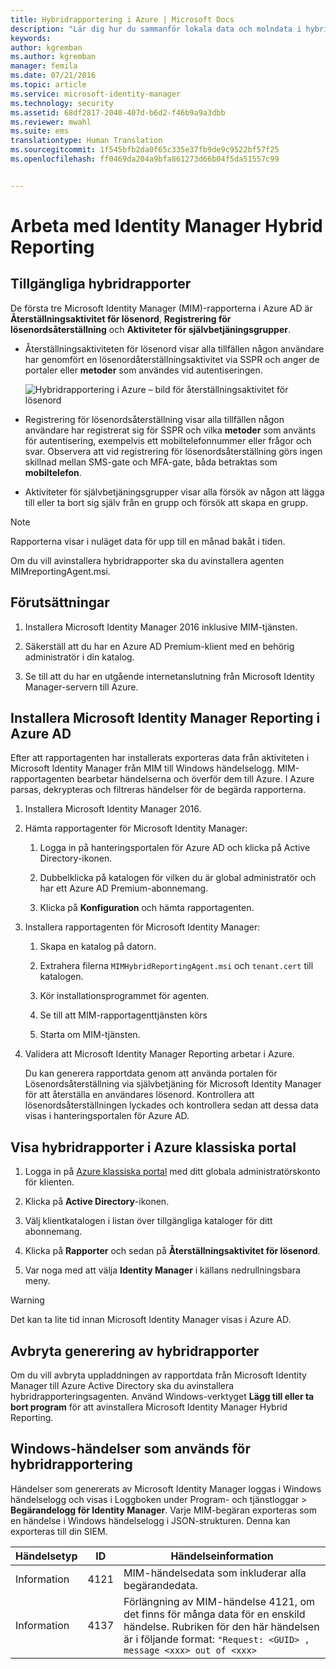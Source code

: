```yaml
---
title: Hybridrapportering i Azure | Microsoft Docs
description: "Lär dig hur du sammanför lokala data och molndata i hybridrapporter i Azure och hur du hanterar och visar dessa rapporter."
keywords: 
author: kgremban
ms.author: kgremban
manager: femila
ms.date: 07/21/2016
ms.topic: article
ms.service: microsoft-identity-manager
ms.technology: security
ms.assetid: 68df2817-2040-407d-b6d2-f46b9a9a3dbb
ms.reviewer: mwahl
ms.suite: ems
translationtype: Human Translation
ms.sourcegitcommit: 1f545bfb2da0f65c335e37fb9de9c9522bf57f25
ms.openlocfilehash: ff0469da204a9bfa861273d66b04f5da51557c99


---
```


# <a name="working-with-identity-manager-hybrid-reporting"></a>Arbeta med Identity Manager Hybrid Reporting

## <a name="available-hybrid-reports"></a>Tillgängliga hybridrapporter
De första tre Microsoft Identity Manager (MIM)-rapporterna i Azure AD är **Återställningsaktivitet för lösenord**, **Registrering för lösenordsåterställning** och **Aktiviteter för självbetjäningsgrupper**.

-   Återställningsaktiviteten för lösenord visar alla tillfällen någon användare har genomfört en lösenordåterställningsaktivitet via SSPR och anger de portaler eller **metoder** som användes vid autentiseringen.

    ![Hybridrapportering i Azure – bild för återställningsaktivitet för lösenord](media/MIM-Hybrid-passwordreset.jpg)

-   Registrering för lösenordsåterställning visar alla tillfällen någon användare har registrerat sig för SSPR och vilka **metoder** som använts för autentisering, exempelvis ett mobiltelefonnummer eller frågor och svar.
    Observera att vid registrering för lösenordsåterställning görs ingen skillnad mellan SMS-gate och MFA-gate, båda betraktas som **mobiltelefon**.

-   Aktiviteter för självbetjäningsgrupper visar alla försök av någon att lägga till eller ta bort sig själv från en grupp och försök att skapa en grupp.

> [!NOTE]
> Rapporterna visar i nuläget data för upp till en månad bakåt i tiden.
>
> Om du vill avinstallera hybridrapporter ska du avinstallera agenten MIMreportingAgent.msi.

## <a name="prerequisites"></a>Förutsättningar

1.  Installera Microsoft Identity Manager 2016 inklusive MIM-tjänsten.

2.  Säkerställ att du har en Azure AD Premium-klient med en behörig administratör i din katalog.

3.  Se till att du har en utgående internetanslutning från Microsoft Identity Manager-servern till Azure.

## <a name="install-microsoft-identity-manager-reporting-in-azure-ad"></a>Installera Microsoft Identity Manager Reporting i Azure AD
Efter att rapportagenten har installerats exporteras data från aktiviteten i Microsoft Identity Manager från MIM till Windows händelselogg. MIM-rapportagenten bearbetar händelserna och överför dem till Azure. I Azure parsas, dekrypteras och filtreras händelser för de begärda rapporterna.

1.  Installera Microsoft Identity Manager 2016.

2.  Hämta rapportagenter för Microsoft Identity Manager:

    1.  Logga in på hanteringsportalen för Azure AD och klicka på Active Directory-ikonen.

    2.  Dubbelklicka på katalogen för vilken du är global administratör och har ett Azure AD Premium-abonnemang.

    3.  Klicka på **Konfiguration** och hämta rapportagenten.

3.  Installera rapportagenten för Microsoft Identity Manager:

    1.  Skapa en katalog på datorn.

    2.  Extrahera filerna `MIMHybridReportingAgent.msi` och `tenant.cert` till katalogen.

    3.  Kör installationsprogrammet för agenten.

    4.  Se till att MIM-rapportagenttjänsten körs

    5.  Starta om MIM-tjänsten.

4.  Validera att Microsoft Identity Manager Reporting arbetar i Azure.

    Du kan generera rapportdata genom att använda portalen för Lösenordsåterställning via självbetjäning för Microsoft Identity Manager för att återställa en användares lösenord. Kontrollera att lösenordsåterställningen lyckades och kontrollera sedan att dessa data visas i hanteringsportalen för Azure AD.

## <a name="view-hybrid-reports-in-the-azure-classic-portal"></a>Visa hybridrapporter i Azure klassiska portal

1.  Logga in på [Azure klassiska portal](https://manage.windowsazure.com/) med ditt globala administratörskonto för klienten.

2.  Klicka på **Active Directory**-ikonen.

3.  Välj klientkatalogen i listan över tillgängliga kataloger för ditt abonnemang.

4.  Klicka på **Rapporter** och sedan på **Återställningsaktivitet för lösenord**.

5.  Var noga med att välja **Identity Manager** i källans nedrullningsbara meny.

> [!WARNING]
> Det kan ta lite tid innan Microsoft Identity Manager visas i Azure AD.

## <a name="stop-creating-hybrid-reports"></a>Avbryta generering av hybridrapporter
Om du vill avbryta uppladdningen av rapportdata från Microsoft Identity Manager till Azure Active Directory ska du avinstallera hybridrapporteringsagenten. Använd Windows-verktyget **Lägg till eller ta bort program** för att avinstallera Microsoft Identity Manager Hybrid Reporting.

## <a name="windows-events-used-for-hybrid-reporting"></a>Windows-händelser som används för hybridrapportering
Händelser som genererats av Microsoft Identity Manager loggas i Windows händelselogg och visas i Loggboken under Program- och tjänstloggar &gt; **Begärandelogg för Identity Manager**. Varje MIM-begäran exporteras som en händelse i Windows händelselogg i JSON-strukturen. Denna kan exporteras till din SIEM.

|Händelsetyp|ID|Händelseinformation|
|--------------|------|-----------------|
|Information|4121|MIM-händelsedata som inkluderar alla begärandedata.|
|Information|4137|Förlängning av MIM-händelse 4121, om det finns för många data för en enskild händelse. Rubriken för den här händelsen är i följande format: `"Request: <GUID> , message <xxx> out of <xxx>`|



<!--HONumber=Nov16_HO2-->


